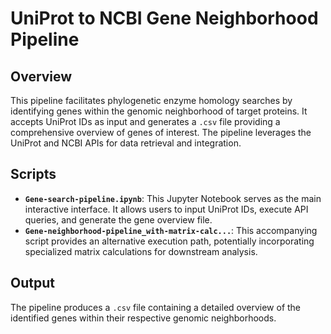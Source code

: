 # UniProt to NCBI Gene Neighborhood Pipeline

## Overview
This pipeline facilitates phylogenetic enzyme homology searches by identifying genes within the genomic neighborhood of target proteins. It accepts UniProt IDs as input and generates a `.csv` file providing a comprehensive overview of genes of interest. The pipeline leverages the UniProt and NCBI APIs for data retrieval and integration.

## Scripts

*   **`Gene-search-pipeline.ipynb`**: This Jupyter Notebook serves as the main interactive interface. It allows users to input UniProt IDs, execute API queries, and generate the gene overview file.
*   **`Gene-neighborhood-pipeline_with-matrix-calc...`**: This accompanying script provides an alternative execution path, potentially incorporating specialized matrix calculations for downstream analysis.

## Output
The pipeline produces a `.csv` file containing a detailed overview of the identified genes within their respective genomic neighborhoods.
